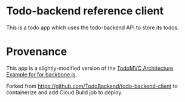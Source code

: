 # Todo-backend reference client

This is a todo app which uses the todo-backend API to store its todos.

# Provenance

This app is a slightly-modified version of the [TodoMVC Architecture Example for for backbone.js](https://github.com/tastejs/todomvc/tree/gh-pages/architecture-examples/backbone/js).

Forked from https://github.com/TodoBackend/todo-backend-client to containerize and add Cloud Build job to deploy.
